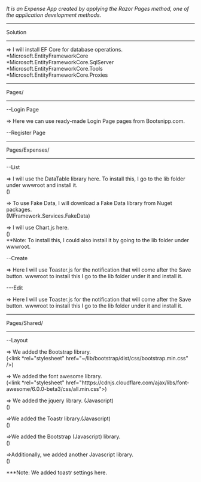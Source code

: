 *It is an Expense App created by applying the Razor Pages method, one of the application development methods.*
******************************
Solution
******************************
=> I will install EF Core for database operations.
<br>
*Microsoft.EntityFrameworkCore
<br>
*Microsoft.EntityFrameworkCore.SqlServer
<br>
*Microsoft.EntityFrameworkCore.Tools
<br>
*Microsoft.EntityFrameworkCore.Proxies

******************************
Pages/
******************************

--Login Page

=> Here we can use ready-made Login Page pages from Bootsnipp.com.

--Register Page

******************************
Pages/Expenses/
******************************

--List

=> I will use the DataTable library here. To install this, I go to the lib folder under wwwroot and install it.
<br> (<script src="~/lib/datatables/js/jquery.dataTables.min.js"></script>)

=> To use Fake Data, I will download a Fake Data library from Nuget packages. <br> (MFramework.Services.FakeData)

=> I will use Chart.js here. <br> (<script src="htttps://cdn.jsdelivr.net/npm/chart.js"></script>)
<br>
**Note: To install this, I could also install it by going to the lib folder under wwwroot.

--Create

=> Here I will use Toaster.js for the notification that will come after the Save button. wwwroot to install this
I go to the lib folder under it and install it.

---Edit

=> Here I will use Toaster.js for the notification that will come after the Save button. wwwroot to install this
I go to the lib folder under it and install it.

******************************
Pages/Shared/
******************************

--Layout

=> We added the Bootstrap library. <br> (<link *rel="stylesheet" href="~/lib/bootstrap/dist/css/bootstrap.min.css" />)

=> We added the font awesome library. <br> (<link *rel="stylesheet" href="htttps://cdnjs.cloudflare.com/ajax/libs/font-awesome/6.0.0-beta3/css/all.min.css">)

=> We added the jquery library. (Javascript) <br> (<script src="~/lib/jquery/dist/jquery.min.js"></script>)

=>We added the Toastr library.(Javascript) <br> (<script src="~/lib/toastr.js/toastr.min.js"></script>)

=>We added the Bootstrap (Javascript) library. <br> (<script src="~/lib/bootstrap/dist/js/bootstrap.bundle.min.js"></script>)

=>Additionally, we added another Javascript library. <br> (<script src="~/js/site.js" asp-append-version="true"></script>)

***Note: We added toastr settings here.
    
    
